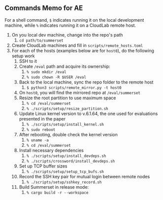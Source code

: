 ## Commands Memo for AE

For a shell command, `$` indicates running it on the local development machine, while `%` indicates running it on a CloudLab remote host.

1. On you local dev machine, change into the repo's path
    1. `cd path/to/summerset`
1. Create CloudLab machines and fill in `scripts/remote_hosts.toml`
2. For each of the hosts (examples below are for `host0`), do the following setup work
    1. SSH to it
    2. Create `/eval` path and acquire its ownership:
        1. `% sudo mkdir /eval`
        2. `% sudo chown -R $USER /eval`
    3. Back to the local machine, sync the repo folder to the remote host
        1. `$ python3 scripts/remote_mirror.py -t host0`
    4. On `host0`, you will find the mirrored repo at `/eval/summerset`
    5. Resize the root partition to use maximum space
        1. `% cd /eval/summerset`
        2. `% ./scripts/setup/resize_partition.sh`
    6. Update Linux kernel version to v.6.1.64, the one used for evaluations presented in the paper
        1. `% ./scripts/setup/install_kernel.sh`
        2. `% sudo reboot`
    7. After rebooting, double check the kernel version
        1. `% uname -a`
        2. `% cd /eval/summerset`
    8. Install necessary dependencies
        1. `% ./scripts/setup/install_devdeps.sh`
        2. `% ./scripts/crossword/install_devdeps.sh`
    9. Set up TCP buffer sizes
        1. `% ./scripts/setup/setup_tcp_bufs.sh`
    10. Record the SSH key pair for mutual login between remote nodes
        1. `% ./scripts/setup/sshkey_record.sh`
    11. Build Summerset in release mode:
        1. `% cargo build -r --workspace`
